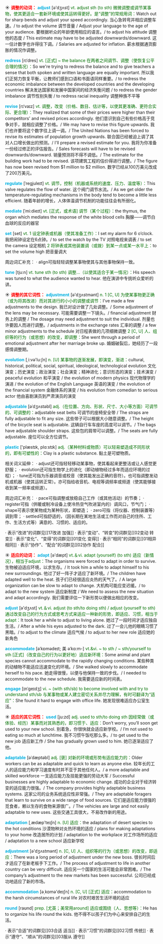 ☀ <font color="red">**调整的动词：**</font>
<font color="sky blue">**adjust**</font> [ə'dӡʌst] 
<font color="rgb(227, 108, 9)">vt. adjust sth (to sth) 微微调整或调节某事物，使其更适合一套新环境或使其运转得更好。是“调整”的常规用词：</font>Watch out for sharp bends and adjust your speed accordingly. 当心急转弯并相应调整车速。/ to adjust the volume 调节音量 / Adjust your language to the age of your audience. 要根据听众的年龄使用相应的语言。/ to adjust his attitude 调整他的态度 / This estimate may have to be adjusted downwards/downward. 这一估计数字也许得往下调。/ Salaries are adjusted for inflation. 薪水根据通货膨胀的情况作调整。
           
<font color="sky blue">**redress**</font> [rɪˈdres]
<font color="rgb(227, 108, 9)">vt. [正式] ~ the balance 在两者之间调节、调整（使恢复公平合理的情况）：</font>So we're trying to redress the balance and to give teachers a sense that both spoken and written language are equally important. 所以我们正努力恢复平衡，让教师们感到口语和书面语同样重要。/ to redress the economic imbalance between the developed countries and the developing countries 解决发达国家和发展中国家间的经济失衡问题 / to redress the gender imbalance 调节性别失衡 / to redress racial inequality 调整种族不平等
           
<font color="sky blue">**revise**</font> [rɪˈvaɪz]
<font color="rgb(227, 108, 9)">vt. 调整，改变（价格、数目、估计等，以使其更准确、更符合实际、更合理）：</font>They realized that some of their prices were higher than their competitors' and revised prices accordingly. 他们意识到自己有些价格高于竞争对手，就相应调整了价格。/ We may have to revise this figure upwards. 我们也许要将这个数字往上调一调。/ The United Nations has been forced to revise its estimates of population growth upwards. 联合国已经被迫上调了其对人口增长做出的预测。/ I'll prepare a revised estimate for you. 我将为你准备一份经过修正的评估报告。/ Sales forecasts will have to be revised downwards/downward. 销量预测将不得不调低。/ The estimate for the building work had to be revised. 该项建筑工程的估价得进行调整。/ The figure has now been revised from $1 million to $2 million. 数字已经从100万美元改成了200万美元。
          
<font color="sky blue">**regulate**</font> [ˈregjuleɪt]
<font color="rgb(227, 108, 9)">vt. 调节，控制（机器或系统的速度、压力、温度等）：</font>This valve regulates the flow of water. 这个阀门调节水流。/ As we get older the temperature-regulating mechanisms in the body tend to become a little less efficient. 随着年龄的增长，人体体温调节机制的功能往往会有所弱化。
           
<font color="sky blue">**mediate**</font> [ˈmi:dieɪt] 
<font color="rgb(227, 108, 9)">vt. [正式，或术语] 调节（某个过程）：</font>the thymus, the organ which mediates the response of the white blood cells 胸腺——调节白血球的反应的器官

<font color="sky blue">**set**</font> [set] 
<font color="rgb(227, 108, 9)">vt. 1 设定钟表或机器（使其准备工作）：</font>I set my alarm for 6 o’clock. 我把闹钟设定在6点钟。/ to set the watch by the TV 对照电视来调表 / to set the camera 设定相机 <font color="rgb(227, 108, 9)">2 将钟表或其他装置调（或拨）到某一点或某一水平上：</font>to set the volume high 把音量调大

周边词汇补充：
· align可指轻轻调整某事物使其与其他事物保持一致。

<font color="sky blue">**tune**</font> [tju:n] 
<font color="rgb(227, 108, 9)">vt. tune sth (to sth) 调整…（以使其适合于某一情况）：</font>His speech was tuned to what the audience wanted to hear. 他在演讲中专挑听众爱听的讲。

☀ <font color="red">**调整的其它词性：**</font>
<font color="sky blue">**adjustment**</font> [ə'dӡʌstmənt] 
<font color="rgb(227, 108, 9)">n. 1 [C, U] 为使某事物更正确（或为将其改进）而对其进行的小小的调整或调节：</font>I’ve made a few adjustments to the design. 我已对设计做了几处调整。/ Some adjustment of the lens may be necessary. 可能需要调整一下镜头。/ financial adjustment 财务上的调整 / The dosage may need adjustment to suit the individual. 剂量也许要因人而进行调整。/ adjustments in the exchange rates 汇率的调整 / a few minor adjustments to the schedule 对日程表做的几项细微调整 <font color="rgb(227, 108, 9)">2 [C, U] 人、组织等的行为（或思想）的改变，即调整：</font>She went through a period of emotional adjustment after her marriage broke up. 婚姻破裂后，她经历了一段感情调整期。

<font color="sky blue">**evolution**</font> [͵i:və'lu:ʃn] 
<font color="rgb(227, 108, 9)">n. [U] 某事物的逐渐发展，即演变，渐进：</font>cultural, historical, political, social, spiritual, ideological, technological evolution 文化演变；历史演变；政治演变；社会演变；精神进化；意识形态的演变；技术演变 / peaceful evolution 和平演变 / the evolution of modern physics 现代物理学的演进 / the evolution of the English Language 英语的演变 / the evolution of the financial system 金融体系的演变 / his evolution from comedian to serious actor 他由喜剧演员到严肃演员的演变
           
<font color="sky blue">**adjustable**</font> [əˈdʒʌstəbl]
<font color="rgb(227, 108, 9)">adj.（在位置、方向、形状、尺寸、大小等方面）可调节的、可调整的：</font>adjustable seat belts 可调节的座椅安全带 / The straps are fully adjustable to fit any size. 这些带子可以根据大小随意调整。/ The height of the bicycle seat is adjustable. 这辆自行车车座的高度可以调节。/ The bags have adjustable shoulder straps. 这些包的肩带可以调整。/ The seats are fully adjustable. 座位可以全方位调节。

<font color="sky blue">**plastic**</font> ['plæstɪk, plɑːstɪk] 
<font color="rgb(227, 108, 9)">adj.（某种材料或物质）可以轻易塑造成不同形状的，即有可塑性的：</font>Clay is a plastic substance. 黏土是可塑物质。

相关词义延伸：
· adjust还可指轻轻移动某事物，使其看起来更整洁或让人感觉更舒服；
· evolution还可指生物学上的进化（即动植物经过多年而适应环境的过程）；
· tune还可指为乐器调音或校音（使其能发出正确的音符）。也可指调整发动机或机器（使其运转正常）。亦可指给收音机、电视等调频率或频道（使其能够接收到某一频率或频道）。

周边词汇补充：
· pace可指调整或放稳自己工作（或其他活动）的节奏；
· register可指（供暖或制冷设备上使冷热空气吹进室内的）调风口，节气门；
· shape可表示使某物成为某种形状，即塑造；
· zero可指（将仪器、控制装置等）调到零；
· settled可指舒适的，（因长期在某地生活或工作而对自己的住所、工作、生活方式等）满意的、习惯的、适应的。

· 表示“改进”的词群见[[17改进 加强]]
· 表示“变动”、“转变”的词群见[[02变动 转变]]
· 表示“变化”、“变得”的词群见[[01变化 变得]]
· 表示“相同”的词群见[[01相异 相同]]
· 表示“协作”、“配合”的词群见[[02协作 配合]]

☀ <font color="red">**适应的动词：**</font>
<font color="sky blue">**adapt**</font> [ə'dæpt] 
<font color="rgb(227, 108, 9)">vt.＆vi. adapt (yourself) (to sth) 适应（新情况），相当于adjust：</font>The organisms were forced to adapt in order to survive. 生物被迫适应环境，以求生存。/ It took him a while to adapt himself to his new surroundings. 他过了好一阵子才适应了新环境。/ The children have adapted well to the heat. 孩子们已经很适应炎热的天气了。/ A large organization can be slow to adapt to change. 大机构可能应变迟缓。/ to adapt to the new system 适应新制度 / We need to assess the new situation and adapt accordingly. 我们需要评估一下新形势以便做出相应的改变。

<font color="sky blue">**adjust**</font> [ə'dӡʌst] 
<font color="rgb(227, 108, 9)">vt.＆vi. adjust (to sth/to doing sth) / adjust (yourself to sth) 通过改变自己的行为方式或思考方式来适应一种新的形势，即适应、习惯，相当于adapt：</font>It took her a while to adjust to living alone. 她过了一段时间才适应独自生活。/ After a while his eyes adjusted to the dark. 过了一会儿他的眼睛习惯了黑暗。/ to adjust to the climate 适应气候 / to adjust to her new role 适应她的新角色

<font color="sky blue">**accommodate**</font> [əˈkɒmədeɪt; 美 əˈkɑ:m-]
<font color="rgb(227, 108, 9)">vt.&vi. ~ to sth / ~ sth/yourself to sth [正式]（改变自己的行为以更好地）适应新环境：</font>Some animal and plant species cannot accommodate to the rapidly changing conditions. 某些种类的动植物不能适应迅速变化的环境。/ She walked slowly to accommodate herself to his pace. 她走得很慢，以便与他保持一致的步伐。/ I needed to accommodate to the new schedule. 我需要适应新的时间表。
           
<font color="sky blue">**engage**</font> [ɪnˈgeɪdʒ]
<font color="rgb(227, 108, 9)">vi. ~ (with sth/sb) to become involved with and try to understand sth/sb 与某事物或某人建立密切关系并尽力理解，有时可翻译为“适应”：</font>She found it hard to engage with office life. 她发现很难适应办公室生活。

☀ <font color="red">**适应的其它词性：**</font>
<font color="sky blue">**used**</font> [ju:zd] 
<font color="rgb(227, 108, 9)">adj. used to sth/to doing sth 因经常做（或体验、经历）某事而对其熟悉的，即习惯于、适应：</font>Don’t worry, you’ll soon get used to your new school. 别着急，你很快就会适应新学校。/ I’m not used to eating so much at lunchtime. 我不习惯午饭吃那么多。/ to get used to the new job 适应新工作 / She has gradually grown used to him. 她已逐渐适应了他。
           
<font color="sky blue">**adaptable**</font> [əˈdæptəbl]
<font color="rgb(227, 108, 9)">adj. [褒] 对新的环境或形势有适应能力的：</font>Older workers can be as adaptable and quick to learn as anyone else. 较年长的工人的适应能力和学习速度有时并不亚于其他任何人。/ a more adaptable and skilled workforce 一支适应能力及技能更强的劳动大军 / Successful businesses are highly adaptable to economic change. 成功的企业对于经济转变的适应能力很强。/ The company provides highly adaptable business systems. 这家公司的业务系统适应性非常强。/ They are adaptable foragers that learn to survive on a wide range of food sources. 它们是适应能力很强的觅食者，赖以生存的食物来源很广。/ The vehicles are large and not easily adaptable to new uses. 这些交通工具很大，不易改作新的用途。

<font color="sky blue">**adaptation**</font> [͵ædæp'teɪʃn] 
<font color="rgb(227, 108, 9)">n. [U] 适应：</font>the adaptation of desert species to the hot conditions 沙漠物种对炎热环境的适应 / plans for making adaptations to your home 改造居所的计划 / adaptation to the workplace 对工作场所的适应 / adaptation to a new school 适应新学校

<font color="sky blue">**adjustment**</font> [ə'dӡʌstmənt] 
<font color="rgb(227, 108, 9)">n. [C, U] 人、组织等的行为（或思想）的改变，即适应：</font>There was a long period of adjustment under the new boss. 很长时间后才适应了在新老板手下工作。/ The process of adjustment to life in another country can be very difficult. 适应另一个国家的生活可能会非常困难。/ The company’s adjustment to the new markets has been successful. 公司已经成功地适应了新的市场。

<font color="sky blue">**accommodation**</font> [ə͵kɒmə'deɪʃn] 
<font color="rgb(227, 108, 9)">n. [C, U] [正式] 适应：</font>accommodation to the harsh circumstances of rural life 对农村艰苦生活环境的适应

<font color="sky blue">**round**</font> [raʊnd] 
<font color="rgb(227, 108, 9)">prep. [尤英；美常用around] 适应或围绕（人、思想等）：</font>He has to organize his life round the kids. 他不得不以孩子们为中心来安排自己的生活。

· 表示“合适”的词群见[[03合适 适当]]
· 表示“习惯”的词群见[[02习惯 传统]]
· 表示“遵守”、“顺从”的词群见[[03服从 遵守]]
